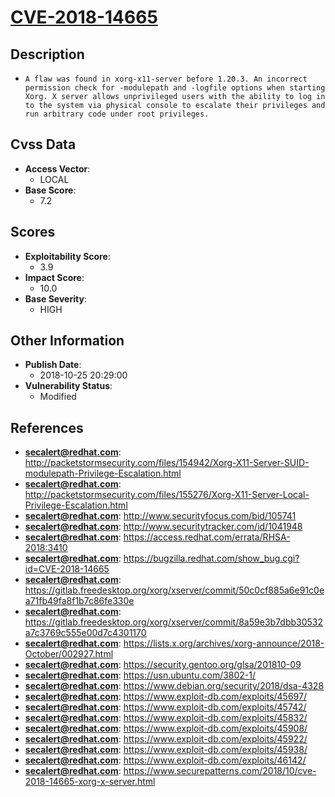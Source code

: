 
# [CVE-2018-14665](https://cve.mitre.org/cgi-bin/cvename.cgi?name=CVE-2018-14665)

## Description

- `A flaw was found in xorg-x11-server before 1.20.3. An incorrect permission check for -modulepath and -logfile options when starting Xorg. X server allows unprivileged users with the ability to log in to the system via physical console to escalate their privileges and run arbitrary code under root privileges.`

## Cvss Data

- **Access Vector**:
  - LOCAL
- **Base Score**:
  - 7.2

## Scores

- **Exploitability Score**:
  - 3.9
- **Impact Score**:
  - 10.0
- **Base Severity**:
  - HIGH

## Other Information

- **Publish Date**:
  - 2018-10-25 20:29:00
- **Vulnerability Status**:
  - Modified

## References

- **secalert@redhat.com**: http://packetstormsecurity.com/files/154942/Xorg-X11-Server-SUID-modulepath-Privilege-Escalation.html
- **secalert@redhat.com**: http://packetstormsecurity.com/files/155276/Xorg-X11-Server-Local-Privilege-Escalation.html
- **secalert@redhat.com**: http://www.securityfocus.com/bid/105741
- **secalert@redhat.com**: http://www.securitytracker.com/id/1041948
- **secalert@redhat.com**: https://access.redhat.com/errata/RHSA-2018:3410
- **secalert@redhat.com**: https://bugzilla.redhat.com/show_bug.cgi?id=CVE-2018-14665
- **secalert@redhat.com**: https://gitlab.freedesktop.org/xorg/xserver/commit/50c0cf885a6e91c0ea71fb49fa8f1b7c86fe330e
- **secalert@redhat.com**: https://gitlab.freedesktop.org/xorg/xserver/commit/8a59e3b7dbb30532a7c3769c555e00d7c4301170
- **secalert@redhat.com**: https://lists.x.org/archives/xorg-announce/2018-October/002927.html
- **secalert@redhat.com**: https://security.gentoo.org/glsa/201810-09
- **secalert@redhat.com**: https://usn.ubuntu.com/3802-1/
- **secalert@redhat.com**: https://www.debian.org/security/2018/dsa-4328
- **secalert@redhat.com**: https://www.exploit-db.com/exploits/45697/
- **secalert@redhat.com**: https://www.exploit-db.com/exploits/45742/
- **secalert@redhat.com**: https://www.exploit-db.com/exploits/45832/
- **secalert@redhat.com**: https://www.exploit-db.com/exploits/45908/
- **secalert@redhat.com**: https://www.exploit-db.com/exploits/45922/
- **secalert@redhat.com**: https://www.exploit-db.com/exploits/45938/
- **secalert@redhat.com**: https://www.exploit-db.com/exploits/46142/
- **secalert@redhat.com**: https://www.securepatterns.com/2018/10/cve-2018-14665-xorg-x-server.html
